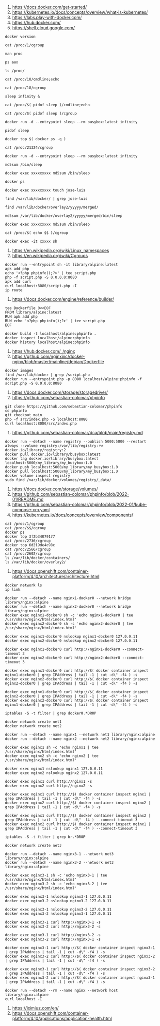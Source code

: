 1. https://docs.docker.com/get-started/
1. https://kubernetes.io/docs/concepts/overview/what-is-kubernetes/
1. https://labs.play-with-docker.com/
1. https://hub.docker.com/
1. https://shell.cloud.google.com/
```
docker version

cat /proc/1/cgroup

man proc

ps aux

ls /proc/

cat /proc/18/cmdline;echo

cat /proc/18/cgroup

sleep infinity &

cat /proc/$( pidof sleep )/cmdline;echo

cat /proc/$( pidof sleep )/cgroup

docker run -d --entrypoint sleep --rm busybox:latest infinity

pidof sleep

docker top $( docker ps -q )

cat /proc/21324/cgroup

docker run -d --entrypoint sleep --rm busybox:latest infinity

md5sum /bin/sleep

docker exec xxxxxxxxx md5sum /bin/sleep

docker ps

docker exec xxxxxxxxx touch jose-luis

find /var/lib/docker/ | grep jose-luis

find /var/lib/docker/overlay2/yyyyy/merged/

md5sum /var/lib/docker/overlay2/yyyyy/merged/bin/sleep

docker exec xxxxxxxxx md5sum /bin/sleep

cat /proc/$( echo $$ )/cgroup

docker exec -it xxxxx sh
```
1. https://en.wikipedia.org/wiki/Linux_namespaces
2. https://en.wikipedia.org/wiki/Cgroups
```
docker run --entrypoint sh -it library/alpine:latest
apk add php
echo '<?php phpinfo();?>' | tee script.php
php -f script.php -S 0.0.0.0:8080
apk add curl
curl localhost:8080/script.php -I
ip route
```
1. https://docs.docker.com/engine/reference/builder/
```
tee Dockerfile 0<<EOF
FROM library/alpine:latest
RUN apk add php
RUN echo '<?php phpinfo();?>' | tee script.php
EOF

docker build -t localhost/alpine:phpinfo .
docker inspect localhost/alpine:phpinfo
docker history localhost/alpine:phpinfo
```
1. https://hub.docker.com/_/nginx
2. https://github.com/nginxinc/docker-nginx/blob/master/mainline/debian/Dockerfile
```
docker images
find /var/lib/docker | grep /script.php
docker run --entrypoint php -p 8080 localhost/alpine:phpinfo -f script.php -S 0.0.0.0:8080
```
1. https://docs.docker.com/storage/storagedriver/
2. https://github.com/sebastian-colomar/phpinfo
```
git clone https://github.com/sebastian-colomar/phpinfo
cd phpinfo
git checkout main
php -f src/index.php -S localhost:8080
curl localhost:8080/src/index.php
```
1. https://github.com/sebastian-colomar/dca/blob/main/registry.md
```
docker run --detach --name registry --publish 5000:5000 --restart always --volume registry:/var/lib/registry:rw docker.io/library/registry:2
docker pull docker.io/library/busybox:latest
docker tag docker.io/library/busybox:latest localhost:5000/my_library/my_busybox:1.0
docker push localhost:5000/my_library/my_busybox:1.0
docker pull localhost:5000/my_library/my_busybox:1.0
docker volume inspect registry
sudo find /var/lib/docker/volumes/registry/_data/
```
1. https://docs.docker.com/storage/volumes/
2. https://github.com/sebastian-colomar/phpinfo/blob/2022-01/README.md
3. https://github.com/sebastian-colomar/phpinfo/blob/2022-01/kube-compose-cm.yaml
4. https://kubernetes.io/docs/concepts/overview/components/
```
cat /proc/1/cgroup
cat /proc/$$/cgroup
docker ps
docker top 3f2b34079177
cat /proc/2736/cgroup
docker top 6d219de4e98c
cat /proc/2566/cgroup
cat /proc/2602/cgroup
ls /var/lib/docker/containers/
ls /var/lib/docker/overlay2/
```
1. https://docs.openshift.com/container-platform/4.10/architecture/architecture.html
```
docker network ls
ip link

docker run --detach --name nginx1-docker0 --network bridge library/nginx:alpine
docker run --detach --name nginx2-docker0 --network bridge library/nginx:alpine
docker exec nginx1-docker0 sh -c 'echo nginx1-docker0 | tee /usr/share/nginx/html/index.html'
docker exec nginx2-docker0 sh -c 'echo nginx2-docker0 | tee /usr/share/nginx/html/index.html'

docker exec nginx1-docker0 nslookup nginx1-docker0 127.0.0.11
docker exec nginx2-docker0 nslookup nginx2-docker0 127.0.0.11

docker exec nginx1-docker0 curl http://nginx1-docker0 --connect-timeout 3
docker exec nginx2-docker0 curl http://nginx2-docker0 --connect-timeout 3

docker exec nginx1-docker0 curl http://$( docker container inspect nginx1-docker0 | grep IPAddress | tail -1 | cut -d\" -f4 ) -s
docker exec nginx2-docker0 curl http://$( docker container inspect nginx2-docker0 | grep IPAddress | tail -1 | cut -d\" -f4 ) -s

docker exec nginx1-docker0 curl http://$( docker container inspect nginx2-docker0 | grep IPAddress | tail -1 | cut -d\" -f4 ) -s
docker exec nginx2-docker0 curl http://$( docker container inspect nginx1-docker0 | grep IPAddress | tail -1 | cut -d\" -f4 ) -s

iptables -S -t filter | grep docker0.*DROP

docker network create net1
docker network create net2

docker run --detach --name nginx1 --network net1 library/nginx:alpine
docker run --detach --name nginx2 --network net2 library/nginx:alpine

docker exec nginx1 sh -c 'echo nginx1 | tee /usr/share/nginx/html/index.html'
docker exec nginx2 sh -c 'echo nginx2 | tee /usr/share/nginx/html/index.html'

docker exec nginx1 nslookup nginx1 127.0.0.11
docker exec nginx2 nslookup nginx2 127.0.0.11

docker exec nginx1 curl http://nginx1 -s
docker exec nginx2 curl http://nginx2 -s

docker exec nginx1 curl http://$( docker container inspect nginx1 | grep IPAddress | tail -1 | cut -d\" -f4 ) -s
docker exec nginx2 curl http://$( docker container inspect nginx2 | grep IPAddress | tail -1 | cut -d\" -f4 ) -s

docker exec nginx1 curl http://$( docker container inspect nginx2 | grep IPAddress | tail -1 | cut -d\" -f4 ) --connect-timeout 3
docker exec nginx2 curl http://$( docker container inspect nginx1 | grep IPAddress | tail -1 | cut -d\" -f4 ) --connect-timeout 3

iptables -S -t filter | grep br.*DROP

docker network create net3

docker run --detach --name nginx3-1 --network net3 library/nginx:alpine
docker run --detach --name nginx3-2 --network net3 library/nginx:alpine

docker exec nginx3-1 sh -c 'echo nginx3-1 | tee /usr/share/nginx/html/index.html'
docker exec nginx3-2 sh -c 'echo nginx3-2 | tee /usr/share/nginx/html/index.html'

docker exec nginx3-1 nslookup nginx3-1 127.0.0.11
docker exec nginx3-2 nslookup nginx3-2 127.0.0.11

docker exec nginx3-1 nslookup nginx3-2 127.0.0.11
docker exec nginx3-2 nslookup nginx3-1 127.0.0.11

docker exec nginx3-1 curl http://nginx3-1 -s
docker exec nginx3-2 curl http://nginx3-2 -s

docker exec nginx3-1 curl http://nginx3-2 -s
docker exec nginx3-2 curl http://nginx3-1 -s

docker exec nginx3-1 curl http://$( docker container inspect nginx3-1 | grep IPAddress | tail -1 | cut -d\" -f4 ) -s
docker exec nginx3-2 curl http://$( docker container inspect nginx3-2 | grep IPAddress | tail -1 | cut -d\" -f4 ) -s

docker exec nginx3-1 curl http://$( docker container inspect nginx3-2 | grep IPAddress | tail -1 | cut -d\" -f4 ) -s
docker exec nginx3-2 curl http://$( docker container inspect nginx3-1 | grep IPAddress | tail -1 | cut -d\" -f4 ) -s

docker run --detach --rm --name nginx --network host library/nginx:alpine
curl localhost -I
```
1. https://iximiuz.com/en/
1. https://docs.openshift.com/container-platform/4.10/applications/application-health.html
